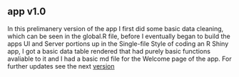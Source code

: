 ## app v1.0

In this prelimanery version of the app I first did some basic data cleaning, which can be seen in the global.R file, before I eventually began to build the apps UI and Server portions up in the  Single-file Style of coding an R Shiny app, I got a basic data table rendered that had purely basic functions avaliable to it and I had a basic md file for the Welcome page of the app. For further updates see the next [version](https://github.com/logan-lauton/NBA-Player-HUD/edit/main/iterations/app-v1.1)
